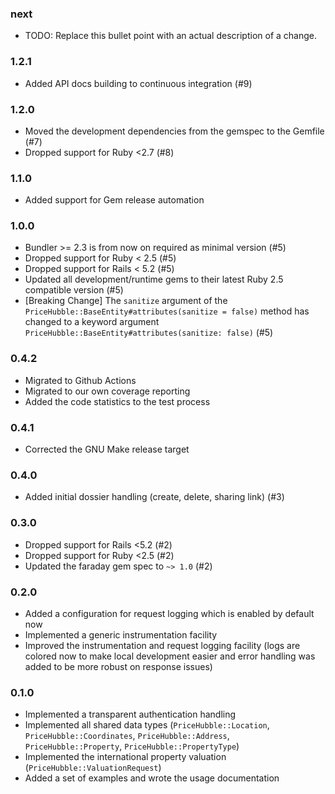 ### next

* TODO: Replace this bullet point with an actual description of a change.

### 1.2.1

* Added API docs building to continuous integration (#9)

### 1.2.0

* Moved the development dependencies from the gemspec to the Gemfile (#7)
* Dropped support for Ruby <2.7 (#8)

### 1.1.0

* Added support for Gem release automation

### 1.0.0

* Bundler >= 2.3 is from now on required as minimal version (#5)
* Dropped support for Ruby < 2.5 (#5)
* Dropped support for Rails < 5.2 (#5)
* Updated all development/runtime gems to their latest
  Ruby 2.5 compatible version (#5)
* [Breaking Change] The `sanitize` argument of the
  `PriceHubble::BaseEntity#attributes(sanitize = false)` method has changed to
  a keyword argument `PriceHubble::BaseEntity#attributes(sanitize: false)` (#5)

### 0.4.2

* Migrated to Github Actions
* Migrated to our own coverage reporting
* Added the code statistics to the test process

### 0.4.1

* Corrected the GNU Make release target

### 0.4.0

* Added initial dossier handling (create, delete, sharing link) (#3)

### 0.3.0

* Dropped support for Rails <5.2 (#2)
* Dropped support for Ruby <2.5 (#2)
* Updated the faraday gem spec to `~> 1.0` (#2)

### 0.2.0

* Added a configuration for request logging which is enabled by default now
* Implemented a generic instrumentation facility
* Improved the instrumentation and request logging facility (logs are colored
  now to make local development easier and error handling was added to be more
  robust on response issues)

### 0.1.0

* Implemented a transparent authentication handling
* Implemented all shared data types (`PriceHubble::Location`,
  `PriceHubble::Coordinates`, `PriceHubble::Address`, `PriceHubble::Property`,
  `PriceHubble::PropertyType`)
* Implemented the international property valuation
  (`PriceHubble::ValuationRequest`)
* Added a set of examples and wrote the usage documentation

